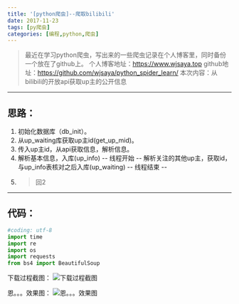 ```yaml
---
title: '[python爬虫]--爬取bilibili'
date: 2017-11-23
tags: [py爬虫]
categories: [编程,python,爬虫]
---
```



>最近在学习python爬虫，写出来的一些爬虫记录在个人博客里，同时备份一个放在了github上。
个人博客地址：https://www.wjsaya.top
github地址：https://github.com/wjsaya/python_spider_learn/
本次内容：从bilibili的开放api获取up主的公开信息
<!--more-->

----------

思路：
--

 1. 初始化数据库（db_init）。
 2. 从up_waiting库获取up主id(get_up_mid)。
 3. 传入up主id，从api获取信息，解析信息。
 4.  解析基本信息，入库(up_info)
    --    线程开始         --
    解析关注的其他up主，获取id，与up_info表核对之后入库(up_waiting)
    --    线程结束         --
 5.   >   回2



----------



代码：
--

``` python
#coding: utf-8
import time
import re
import os
import requests
from bs4 import BeautifulSoup


```



下载过程截图：
![下载过程截图](http://img.blog.csdn.net/20170614163946243?watermark/2/text/aHR0cDovL2Jsb2cuY3Nkbi5uZXQvc2F5YV93ag==/font/5a6L5L2T/fontsize/400/fill/I0JBQkFCMA==/dissolve/70/gravity/SouthEast)


恩。。。效果图：
![恩。。。效果图](http://img.blog.csdn.net/20170614164348318?watermark/2/text/aHR0cDovL2Jsb2cuY3Nkbi5uZXQvc2F5YV93ag==/font/5a6L5L2T/fontsize/400/fill/I0JBQkFCMA==/dissolve/70/gravity/SouthEast)
